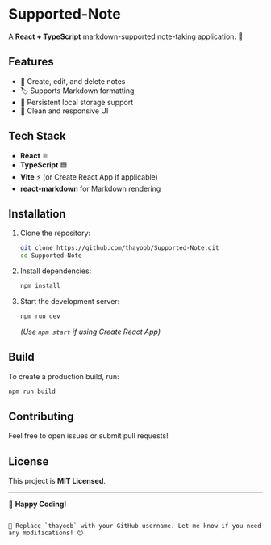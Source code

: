 # Supported-Note

A **React + TypeScript** markdown-supported note-taking application. 🚀

## Features

- 📝 Create, edit, and delete notes
- 🏷️ Supports Markdown formatting
- 📁 Persistent local storage support
- 🎨 Clean and responsive UI

## Tech Stack

- **React** ⚛️
- **TypeScript** 🟦
- **Vite** ⚡ (or Create React App if applicable)
- **react-markdown** for Markdown rendering

## Installation

1. Clone the repository:
   ```sh
   git clone https://github.com/thayoob/Supported-Note.git
   cd Supported-Note
   ```

2. Install dependencies:

   ```sh
   npm install
   ```

3. Start the development server:
   ```sh
   npm run dev
   ```
   _(Use `npm start` if using Create React App)_

## Build

To create a production build, run:

```sh
npm run build
```

## Contributing

Feel free to open issues or submit pull requests!

## License

This project is **MIT Licensed**.

---

🚀 **Happy Coding!**

```

🔹 Replace `thayoob` with your GitHub username. Let me know if you need any modifications! 😊

